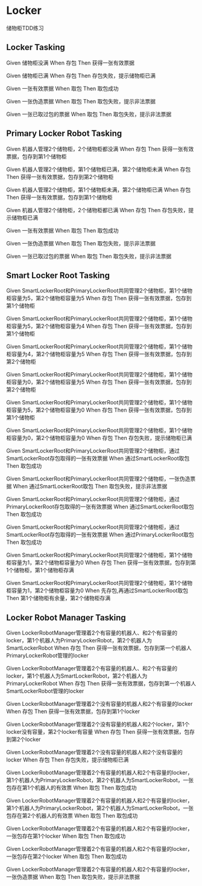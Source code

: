 # Locker
储物柜TDD练习

## Locker Tasking
Given 储物柜没满 When 存包 Then 获得一张有效票据

Given 储物柜已满 When 存包 Then 存包失败，提示储物柜已满

Given 一张有效票据 When 取包 Then 取包成功

Given 一张伪造票据 When 取包 Then 取包失败，提示非法票据

Given 一张已取过包的票据 When 取包 Then 取包失败，提示非法票据

## Primary Locker Robot Tasking
Given 机器人管理2个储物柜，2个储物柜都没满 When 存包 Then 获得一张有效票据，包存到第1个储物柜

Given 机器人管理2个储物柜，第1个储物柜已满，第2个储物柜未满 When 存包 Then 获得一张有效票据，包存到第2个储物柜

Given 机器人管理2个储物柜，第1个储物柜未满，第2个储物柜已满 When 存包 Then 获得一张有效票据，包存到第1个储物柜

Given 机器人管理2个储物柜，2个储物柜都已满 When 存包 Then 存包失败，提示储物柜已满

Given 一张有效票据 When 取包 Then 取包成功

Given 一张伪造票据 When 取包 Then 取包失败，提示非法票据

Given 一张已取过包的票据 When 取包 Then 取包失败，提示非法票据

## Smart Locker Root Tasking
Given SmartLockerRoot和PrimaryLockerRoot共同管理2个储物柜，第1个储物柜容量为5，第2个储物柜容量为5
When 存包
Then 获得一张有效票据，包存到第1个储物柜

Given SmartLockerRoot和PrimaryLockerRoot共同管理2个储物柜，第1个储物柜容量为5，第2个储物柜容量为4
When 存包
Then 获得一张有效票据，包存到第1个储物柜

Given SmartLockerRoot和PrimaryLockerRoot共同管理2个储物柜，第1个储物柜容量为4，第2个储物柜容量为5
When 存包
Then 获得一张有效票据，包存到第2个储物柜

Given SmartLockerRoot和PrimaryLockerRoot共同管理2个储物柜，第1个储物柜容量为0，第2个储物柜容量为5
When 存包
Then 获得一张有效票据，包存到第2个储物柜

Given SmartLockerRoot和PrimaryLockerRoot共同管理2个储物柜，第1个储物柜容量为5，第2个储物柜容量为0
When 存包
Then 获得一张有效票据，包存到第1个储物柜

Given SmartLockerRoot和PrimaryLockerRoot共同管理2个储物柜，第1个储物柜容量为0，第2个储物柜容量为0
When 存包
Then 存包失败，提示储物柜已满

Given SmartLockerRoot和PrimaryLockerRoot共同管理2个储物柜，通过SmartLockerRoot存包取得的一张有效票据
When 通过SmartLockerRoot取包
Then 取包成功

Given SmartLockerRoot和PrimaryLockerRoot共同管理2个储物柜，一张伪造票据
When 通过SmartLockerRoot取包
Then 取包失败，提示非法票据

Given SmartLockerRoot和PrimaryLockerRoot共同管理2个储物柜，通过PrimaryLockerRoot存包取得的一张有效票据
When 通过SmartLockerRoot取包
Then 取包成功

Given SmartLockerRoot和PrimaryLockerRoot共同管理2个储物柜，通过SmartLockerRoot存包取得的一张有效票据
When 通过PrimaryLockerRoot取包
Then 取包成功

Given SmartLockerRoot和PrimaryLockerRoot共同管理2个储物柜，第1个储物柜容量为1，第2个储物柜容量为0
When 存包
Then 获得一张有效票据，包存到第1个储物柜，第1个储物柜存满

Given SmartLockerRoot和PrimaryLockerRoot共同管理2个储物柜，第1个储物柜容量为1，第2个储物柜容量为0
When 先存包,再通过SmartLockerRoot取包
Then 第1个储物柜有余量，第2个储物柜存满

## Locker Robot Manager Tasking
Given LockerRobotManager管理着2个有容量的机器人、和2个有容量的locker，第1个机器人为PrimaryLockerRobot，第2个机器人为SmartLockerRobot
When 存包
Then 获得一张有效票据，包存到第一个机器人PrimaryLockerRobot管理的locker

Given LockerRobotManager管理着2个有容量的机器人、和2个有容量的locker，第1个机器人为SmartLockerRobot，第2个机器人为PrimaryLockerRobot
When 存包
Then 获得一张有效票据，包存到第一个机器人SmartLockerRobot管理的locker

Given LockerRobotManager管理着2个没有容量的机器人和2个有容量的locker
When 存包
Then 获得一张有效票据，包存到第1个locker

Given LockerRobotManager管理着2个没有容量的机器人和2个locker，第1个locker没有容量，第2个locker有容量
When 存包
Then 获得一张有效票据，包存到第2个locker

Given LockerRobotManager管理着2个没有容量的机器人和2个没有容量的locker
When 存包
Then 存包失败，提示储物柜已满

Given LockerRobotManager管理着2个有容量的机器人和2个有容量的locker，第1个机器人为PrimaryLockerRobot，第2个机器人为SmartLockerRobot，一张包存在第1个机器人的有效票
When 取包
Then 取包成功

Given LockerRobotManager管理着2个有容量的机器人和2个有容量的locker，第1个机器人为PrimaryLockerRobot，第2个机器人为SmartLockerRobot，一张包存在第2个机器人的有效票
When 取包
Then 取包成功

Given LockerRobotManager管理着2个有容量的机器人和2个有容量的locker，一张包存在第1个locker
When 取包
Then 取包成功

Given LockerRobotManager管理着2个有容量的机器人和2个有容量的locker，一张包存在第2个locker
When 取包
Then 取包成功

Given LockerRobotManager管理着2个有容量的机器人和2个有容量的locker，一张伪造票据
When 取包
Then 取包失败，提示非法票据